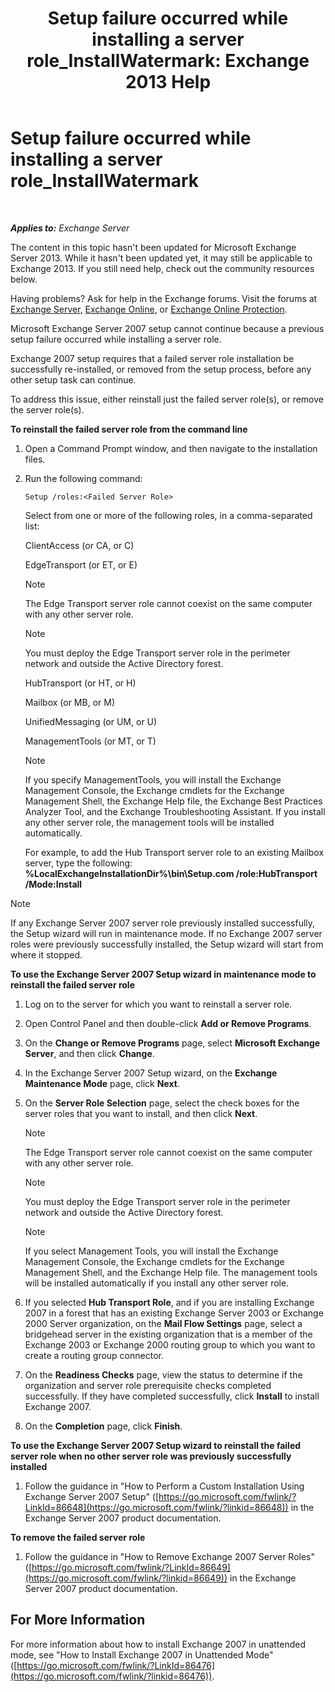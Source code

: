 ﻿---
title: 'Setup failure occurred while installing a server role_InstallWatermark: Exchange 2013 Help'
TOCTitle: Setup failure occurred while installing a server role_InstallWatermark
ms:assetid: ad89ebd5-f9bb-40c1-8811-09b145c2b341
ms:mtpsurl: https://technet.microsoft.com/en-us/library/ms.exch.setupreadiness.installwatermark(v=EXCHG.150)
ms:contentKeyID: 46629079
ms.date: 12/09/2016
mtps_version: v=EXCHG.150
---

# Setup failure occurred while installing a server role\_InstallWatermark

 

_**Applies to:** Exchange Server_


The content in this topic hasn't been updated for Microsoft Exchange Server 2013. While it hasn't been updated yet, it may still be applicable to Exchange 2013. If you still need help, check out the community resources below.

Having problems? Ask for help in the Exchange forums. Visit the forums at [Exchange Server](https://go.microsoft.com/fwlink/p/?linkid=60612), [Exchange Online](https://go.microsoft.com/fwlink/p/?linkid=267542), or [Exchange Online Protection](https://go.microsoft.com/fwlink/p/?linkid=285351).

Microsoft Exchange Server 2007 setup cannot continue because a previous setup failure occurred while installing a server role.

Exchange 2007 setup requires that a failed server role installation be successfully re-installed, or removed from the setup process, before any other setup task can continue.

To address this issue, either reinstall just the failed server role(s), or remove the server role(s).

**To reinstall the failed server role from the command line**

1.  Open a Command Prompt window, and then navigate to the installation files.

2.  Run the following command:
    
        Setup /roles:<Failed Server Role>
    
    Select from one or more of the following roles, in a comma-separated list:
    
    ClientAccess (or CA, or C)
    
    EdgeTransport (or ET, or E)
    

    > [!NOTE]
    > The Edge Transport server role cannot coexist on the same computer with any other server role.

    

    > [!NOTE]
    > You must deploy the Edge Transport server role in the perimeter network and outside the Active Directory forest.

    
    HubTransport (or HT, or H)
    
    Mailbox (or MB, or M)
    
    UnifiedMessaging (or UM, or U)
    
    ManagementTools (or MT, or T)
    

    > [!NOTE]
    > If you specify ManagementTools, you will install the Exchange Management Console, the Exchange cmdlets for the Exchange Management Shell, the Exchange Help file, the Exchange Best Practices Analyzer Tool, and the Exchange Troubleshooting Assistant. If you install any other server role, the management tools will be installed automatically.

    
    For example, to add the Hub Transport server role to an existing Mailbox server, type the following: **%LocalExchangeInstallationDir%\\bin\\Setup.com /role:HubTransport /Mode:Install**


> [!NOTE]
> If any Exchange Server&nbsp;2007 server role previously installed successfully, the Setup wizard will run in maintenance mode. If no Exchange 2007 server roles were previously successfully installed, the Setup wizard will start from where it stopped.



**To use the Exchange Server 2007 Setup wizard in maintenance mode to reinstall the failed server role**

1.  Log on to the server for which you want to reinstall a server role.

2.  Open Control Panel and then double-click **Add or Remove Programs**.

3.  On the **Change or Remove Programs** page, select **Microsoft Exchange Server**, and then click **Change**.

4.  In the Exchange Server 2007 Setup wizard, on the **Exchange Maintenance Mode** page, click **Next**.

5.  On the **Server Role Selection** page, select the check boxes for the server roles that you want to install, and then click **Next**.
    

    > [!NOTE]
    > The Edge Transport server role cannot coexist on the same computer with any other server role.

    

    > [!NOTE]
    > You must deploy the Edge Transport server role in the perimeter network and outside the Active Directory forest.

    

    > [!NOTE]
    > If you select Management Tools, you will install the Exchange Management Console, the Exchange cmdlets for the Exchange Management Shell, and the Exchange Help file. The management tools will be installed automatically if you install any other server role.



6.  If you selected **Hub Transport Role**, and if you are installing Exchange 2007 in a forest that has an existing Exchange Server 2003 or Exchange 2000 Server organization, on the **Mail Flow Settings** page, select a bridgehead server in the existing organization that is a member of the Exchange 2003 or Exchange 2000 routing group to which you want to create a routing group connector.

7.  On the **Readiness Checks** page, view the status to determine if the organization and server role prerequisite checks completed successfully. If they have completed successfully, click **Install** to install Exchange 2007.

8.  On the **Completion** page, click **Finish**.

**To use the Exchange Server 2007 Setup wizard to reinstall the failed server role when no other server role was previously successfully installed**

1.  Follow the guidance in "How to Perform a Custom Installation Using Exchange Server 2007 Setup" ([https://go.microsoft.com/fwlink/?LinkId=86648](https://go.microsoft.com/fwlink/?linkid=86648)) in the Exchange Server 2007 product documentation.

**To remove the failed server role**

1.  Follow the guidance in "How to Remove Exchange 2007 Server Roles" ([https://go.microsoft.com/fwlink/?LinkId=86649](https://go.microsoft.com/fwlink/?linkid=86649)) in the Exchange Server 2007 product documentation.

## For More Information

For more information about how to install Exchange 2007 in unattended mode, see "How to Install Exchange 2007 in Unattended Mode" ([https://go.microsoft.com/fwlink/?LinkId=86476](https://go.microsoft.com/fwlink/?linkid=86476)).

